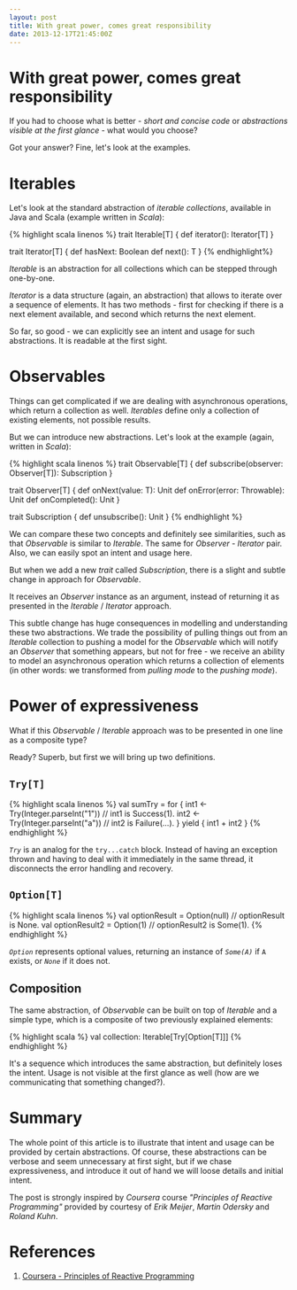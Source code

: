 ```yaml
---
layout: post
title: With great power, comes great responsibility
date: 2013-12-17T21:45:00Z
---
```


# With great power, comes great responsibility

If you had to choose what is better - *short and concise code* or *abstractions visible at the first glance* - what would you choose?

Got your answer? Fine, let's look at the examples.

# Iterables

Let's look at the standard abstraction of *iterable collections*, available in Java and Scala (example written in *Scala*):

{% highlight scala linenos %}
trait Iterable[T] {
  def iterator(): Iterator[T]
}

trait Iterator[T] {
  def hasNext: Boolean
  def next(): T
}
{% endhighlight%}

*Iterable* is an abstraction for all collections which can be stepped through one-by-one.

*Iterator* is a data structure (again, an abstraction) that allows to iterate over a sequence of elements. It has two methods - first for checking if there is a next element available, and second which returns the next element.

So far, so good - we can explicitly see an intent and usage for such abstractions. It is readable at the first sight.

# Observables

Things can get complicated if we are dealing with asynchronous operations, which return a collection as well. *Iterables* define only a collection of existing elements, not possible results.

But we can introduce new abstractions. Let's look at the example (again, written in *Scala*):

{% highlight scala linenos %}
trait Observable[T] {
  def subscribe(observer: Observer[T]): Subscription
}

trait Observer[T] {
  def onNext(value: T): Unit
  def onError(error: Throwable): Unit
  def onCompleted(): Unit
}

trait Subscription {
  def unsubscribe(): Unit
}
{% endhighlight %}

We can compare these two concepts and definitely see similarities, such as that *Observable* is similar to *Iterable*. The same for *Observer* - *Iterator* pair. Also, we can easily spot an intent and usage here.

But when we add a new *trait* called *Subscription*, there is a slight and subtle change in approach for *Observable*.

It receives an *Observer* instance as an argument, instead of returning it as presented in the *Iterable* / *Iterator* approach.

This subtle change has huge consequences in modelling and understanding these two abstractions. We trade the possibility of pulling things out from an *Iterable* collection to pushing a model for the *Observable* which will notify an *Observer* that something appears, but not for free - we receive an ability to model an asynchronous operation which returns a collection of elements (in other words: we transformed from *pulling mode* to the *pushing mode*).

# Power of expressiveness

What if this *Observable* / *Iterable* approach was to be presented in one line as a composite type?

Ready? Superb, but first we will bring up two definitions.

## `Try[T]`

{% highlight scala linenos %}
val sumTry = for {
  int1 <- Try(Integer.parseInt("1"))   // int1 is Success(1).
  int2 <- Try(Integer.parseInt("a"))   // int2 is Failure(...).
} yield {
  int1 + int2
}
{% endhighlight %}

*`Try`* is an analog for the `try...catch` block. Instead of having an exception thrown and having to deal with it immediately in the same thread, it disconnects the error handling and recovery.

## `Option[T]`

{% highlight scala linenos %}
val optionResult = Option(null)   // optionResult is None.
val optionResult2 = Option(1)     // optionResult2 is Some(1).
{% endhighlight %}

*`Option`* represents optional values, returning an instance of *`Some(A)`* if `A` exists, or *`None`* if it does not.

## Composition

The same abstraction, of *Observable* can be built on top of *Iterable* and a simple type, which is a composite of two previously explained elements:

{% highlight scala %}
val collection: Iterable[Try[Option[T]]]
{% endhighlight %}

It's a sequence which introduces the same abstraction, but definitely loses the intent. Usage is not visible at the first glance as well (how are we communicating that something changed?).

# Summary

The whole point of this article is to illustrate that intent and usage can be provided by certain abstractions. Of course, these abstractions can be verbose and seem unnecessary at first sight, but if we chase expressiveness, and introduce it out of hand we will loose details and initial intent.

The post is strongly inspired by *Coursera* course *"Principles of Reactive Programming"* provided by courtesy of *Erik Meijer*, *Martin Odersky* and *Roland Kuhn*.

# References

1. [Coursera - Principles of Reactive Programming](https://www.coursera.org/course/reactive)